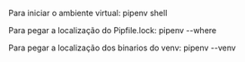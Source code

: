 Para iniciar o ambiente virtual:
pipenv shell

Para pegar a localização do Pipfile.lock:
pipenv --where

Para pegar a localização dos binarios do venv:
pipenv --venv
